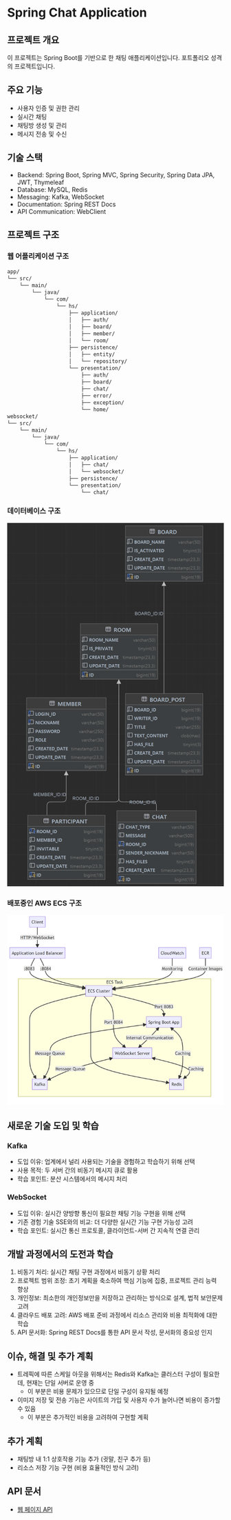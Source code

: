 # Spring Chat Application
## 프로젝트 개요
이 프로젝트는 Spring Boot를 기반으로 한 채팅 애플리케이션입니다. 
포트폴리오 성격의 프로젝트입니다.

## 주요 기능
- 사용자 인증 및 권한 관리
- 실시간 채팅
- 채팅방 생성 및 관리
- 메시지 전송 및 수신

## 기술 스택
- Backend: Spring Boot, Spring MVC, Spring Security, Spring Data JPA, JWT, Thymeleaf
- Database: MySQL, Redis
- Messaging: Kafka, WebSocket
- Documentation: Spring REST Docs
- API Communication: WebClient

## 프로젝트 구조

### 웹 어플리케이션 구조
```
app/
└── src/
    └── main/
        └── java/
            └── com/
                └── hs/
                    ├── application/
                    │   ├── auth/
                    │   ├── board/
                    │   ├── member/
                    │   └── room/
                    ├── persistence/
                    │   ├── entity/
                    │   └── repository/
                    └── presentation/
                        ├── auth/
                        ├── board/
                        ├── chat/
                        ├── error/
                        ├── exception/
                        └── home/
websocket/
└── src/
    └── main/
        └── java/
            └── com/
                └── hs/
                    ├── application/
                    │   ├── chat/
                    │   └── websocket/
                    ├── persistence/
                    └── presentation/
                        └── chat/
```

### 데이터베이스 구조
![다이어그램](diagram.png)

### 배포중인 AWS ECS 구조
![img.png](aws_ecs_structure.png)


## 새로운 기술 도입 및 학습

### Kafka
- 도입 이유: 업계에서 널리 사용되는 기술을 경험하고 학습하기 위해 선택
- 사용 목적: 두 서버 간의 비동기 메시지 큐로 활용
- 학습 포인트: 분산 시스템에서의 메시지 처리

### WebSocket
- 도입 이유: 실시간 양방향 통신이 필요한 채팅 기능 구현을 위해 선택
- 기존 경험 기술 SSE와의 비교: 더 다양한 실시간 기능 구현 가능성 고려
- 학습 포인트: 실시간 통신 프로토콜, 클라이언트-서버 간 지속적 연결 관리

## 개발 과정에서의 도전과 학습
1. 비동기 처리: 실시간 채팅 구현 과정에서 비동기 상황 처리
2. 프로젝트 범위 조정: 초기 계획을 축소하여 핵심 기능에 집중, 프로젝트 관리 능력 향상
3. 개인정보: 최소한의 개인정보만을 저장하고 관리하는 방식으로 설계, 법적 보안문제 고려
4. 클라우드 배포 고려: AWS 배포 준비 과정에서 리소스 관리와 비용 최적화에 대한 학습
5. API 문서화: Spring REST Docs를 통한 API 문서 작성, 문서화의 중요성 인지

## 이슈, 해결 및 추가 계획
- 트레픽에 따른 스케일 아웃을 위해서는 Redis와 Kafka는 클러스터 구성이 필요한데, 현재는 단일 서버로 운영 중
  - 이 부분은 비용 문제가 있으므로 단일 구성이 유지될 예정
- 이미지 저장 및 전송 기능은 사이트의 가입 및 사용자 수가 늘어나면 비용이 증가할 수 있음
  - 이 부분은 추가적인 비용을 고려하여 구현할 계획

## 추가 계획
- 채팅방 내 1:1 상호작용 기능 추가 (귓말, 친구 추가 등)
- 리소스 저장 기능 구현 (비용 효율적인 방식 고려)

## API 문서
- [웹 페이지 API](https://hamalade.github.io/spring_chat/)
